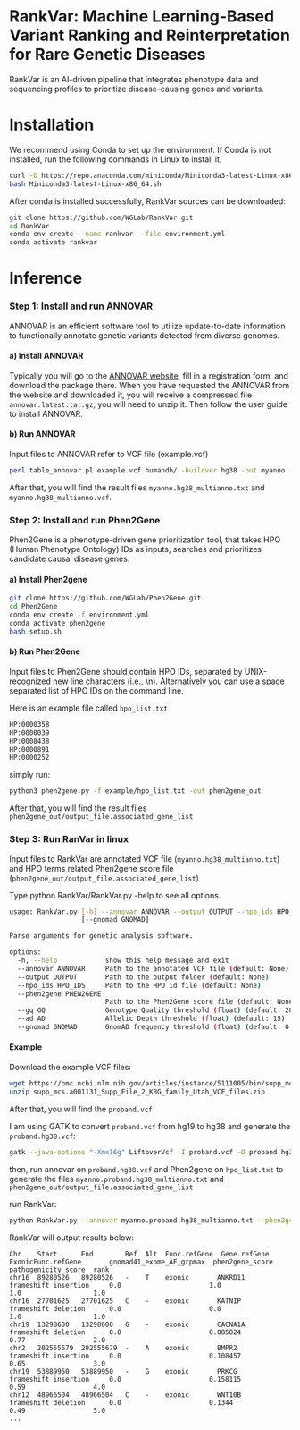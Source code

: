 # RankVar: Machine Learning-Based Variant Ranking and Reinterpretation for Rare Genetic Diseases
RankVar is an AI-driven pipeline that integrates phenotype data and sequencing profiles to prioritize disease-causing genes and variants.

# Installation

We recommend using Conda to set up the environment. If Conda is not installed, run the following commands in Linux to install it.

```bash
curl -O https://repo.anaconda.com/miniconda/Miniconda3-latest-Linux-x86_64.sh
bash Miniconda3-latest-Linux-x86_64.sh
```
After conda is installed successfully, RankVar sources can be downloaded:

```bash
git clone https://github.com/WGLab/RankVar.git
cd RankVar
conda env create --name rankvar --file environment.yml
conda activate rankvar
```

# Inference
### Step 1: Install and run ANNOVAR
ANNOVAR is an efficient software tool to utilize update-to-date information to functionally annotate genetic variants detected from diverse genomes.

#### a) Install ANNOVAR

Typically you will go to the [ANNOVAR website](https://annovar.openbioinformatics.org/en/latest/), fill in a registration form, and download the package there. When you have requested the ANNOVAR from the website and downloaded it, you will receive a compressed file ```annovar.latest.tar.gz```, you will need to unzip it. Then follow the user guide to install ANNOVAR. 

#### b) Run ANNOVAR

Input files to ANNOVAR refer to VCF file (example.vcf)

```bash
perl table_annovar.pl example.vcf humandb/ -buildver hg38 -out myanno -remove -protocol refGene,cytoBand,exac03,avsnp147,dbnsfp47a,gnomad41_exome,gnomad41_genome,clinvar_20240917,eQTL,sQTL -operation gx,r,f,f,f,f,f,f,f,f -nastring . -vcfinput -polish
```
After that, you will find the result files ```myanno.hg38_multianno.txt``` and ```myanno.hg38_multianno.vcf```.

### Step 2: Install and run Phen2Gene
Phen2Gene is a phenotype-driven gene prioritization tool, that takes HPO (Human Phenotype Ontology) IDs as inputs, searches and prioritizes candidate causal disease genes.

#### a) Install Phen2gene

```bash
git clone https://github.com/WGLab/Phen2Gene.git
cd Phen2Gene
conda env create -f environment.yml
conda activate phen2gene
bash setup.sh
```
#### b) Run Phen2Gene

Input files to Phen2Gene should contain HPO IDs, separated by UNIX-recognized new line characters (i.e., \n). Alternatively you can use a space separated list of HPO IDs on the command line.

Here is an example file called ```hpo_list.txt```
```bash
HP:0000358
HP:0000039
HP:0008438
HP:0000891
HP:0000252
```
simply run:
```bash
python3 phen2gene.py -f example/hpo_list.txt -out phen2gene_out
```
After that, you will find the result files ```phen2gene_out/output_file.associated_gene_list```

### Step 3: Run RanVar in linux

Input files to RankVar are annotated VCF file (```myanno.hg38_multianno.txt```) and HPO terms related Phen2gene score file (```phen2gene_out/output_file.associated_gene_list```)

Type python RankVar/RankVar.py -help to see all options.
```bash
usage: RankVar.py [-h] --annovar ANNOVAR --output OUTPUT --hpo_ids HPO_IDS --phen2gene PHEN2GENE [--gq GQ] [--ad AD]
                  [--gnomad GNOMAD]

Parse arguments for genetic analysis software.

options:
  -h, --help            show this help message and exit
  --annovar ANNOVAR     Path to the annotated VCF file (default: None)
  --output OUTPUT       Path to the output folder (default: None)
  --hpo_ids HPO_IDS     Path to the HPO id file (default: None)
  --phen2gene PHEN2GENE
                        Path to the Phen2Gene score file (default: None)
  --gq GQ               Genotype Quality threshold (float) (default: 20)
  --ad AD               Allelic Depth threshold (float) (default: 15)
  --gnomad GNOMAD       GnomAD frequency threshold (float) (default: 0.0001)
```

#### Example

Download the example VCF files:
```bash
wget https://pmc.ncbi.nlm.nih.gov/articles/instance/5111005/bin/supp_mcs.a001131_Supp_File_2_KBG_family_Utah_VCF_files.zip
unzip supp_mcs.a001131_Supp_File_2_KBG_family_Utah_VCF_files.zip
```
After that, you will find the ```proband.vcf```

I am using GATK to convert ```proband.vcf``` from hg19 to hg38 and generate the ```proband.hg38.vcf```:

```bash
gatk --java-options "-Xmx16g" LiftoverVcf -I proband.vcf -O proband.hg38.vcf -CHAIN hg19ToHg38.over.chain.gz -REJECT unmapped_variants.vcf -R Homo_sapiens_assembly38.fasta
```

then, run annovar on ```proband.hg38.vcf``` and Phen2gene on ```hpo_list.txt``` to generate the files ```myanno.proband.hg38_multianno.txt``` and ```phen2gene_out/output_file.associated_gene_list```

run RankVar:
```bash
python RankVar.py --annovar myanno.proband.hg38_multianno.txt --phen2gene phen2gene_out/output_file.associated_gene_list  --hpo_ids hpo_list.txt --output $PWD
```
RankVar will output results below:
```
Chr    Start      End        Ref  Alt  Func.refGene  Gene.refGene  ExonicFunc.refGene       gnomad41_exome_AF_grpmax  phen2gene_score  pathogenicity_score  rank
chr16  89280526   89280526   -    T    exonic       ANKRD11       frameshift insertion     0.0                      1.0               1.0                  1.0
chr16  27701625   27701625   C    -    exonic       KATNIP        frameshift deletion      0.0                      0.0               1.0                  1.0
chr19  13298600   13298600   G    -    exonic       CACNA1A       frameshift deletion      0.0                      0.085824          0.77                 2.0
chr2   202555679  202555679  -    A    exonic       BMPR2         frameshift insertion     0.0                      0.108457          0.65                 3.0
chr19  53889950   53889950   -    G    exonic       PRKCG         frameshift insertion     0.0                      0.158115          0.59                 4.0
chr12  48966504   48966504   C    -    exonic       WNT10B        frameshift deletion      0.0                      0.1344            0.49                 5.0
...
```
